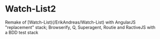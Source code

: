 Watch-List2
===========

Remake of [Watch-List)(/ErikAndreas/Watch-List) with AngularJS "replacement" stack; Browserify, Q, Superagent, Routie and RactiveJS with a BDD test stack
